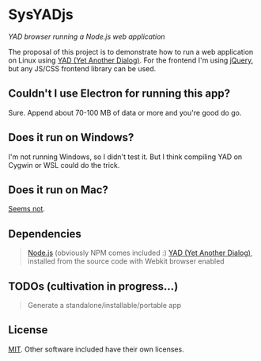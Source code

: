 SysYADjs
=
_YAD browser running a Node.js web application_

The proposal of this project is to demonstrate how to run a web application on Linux using [YAD (Yet Another Dialog)](https://github.com/v1cont/yad). For the frontend I'm using [jQuery](https://jquery.com/), but any JS/CSS frontend library can be used.

Couldn't I use Electron for running this app?
-
Sure. Append about 70-100 MB of data or more and you're good do go.

Does it run on Windows?
-
I'm not running Windows, so I didn't test it. But I think compiling YAD on Cygwin or WSL could do the trick.

Does it run on Mac?
-
[Seems not](https://github.com/v1cont/yad/issues/75).

Dependencies
-
> [Node.js](https://nodejs.org/) (obviously NPM comes included :)
> [YAD (Yet Another Dialog)](https://github.com/v1cont/yad), installed from the source code with Webkit browser enabled

TODOs (cultivation in progress...)
-
> Generate a standalone/installable/portable app

License
-
[MIT](LICENSE). Other software included have their own licenses.
